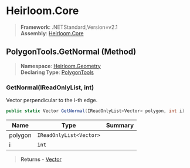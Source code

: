 # Heirloom.Core

> **Framework**: .NETStandard,Version=v2.1  
> **Assembly**: [Heirloom.Core][0]

## PolygonTools.GetNormal (Method)

> **Namespace**: [Heirloom.Geometry][0]  
> **Declaring Type**: [PolygonTools][1]

### GetNormal(IReadOnlyList<Vector>, int)

Vector perpendicular to the i-th edge.

```cs
public static Vector GetNormal(IReadOnlyList<Vector> polygon, int i)
```

| Name    | Type                    | Summary |
|---------|-------------------------|---------|
| polygon | `IReadOnlyList<Vector>` |         |
| i       | `int`                   |         |

> **Returns** - [Vector][2]

[0]: ../../../Heirloom.Core.md
[1]: ../PolygonTools.md
[2]: ../../Heirloom/Vector.md
